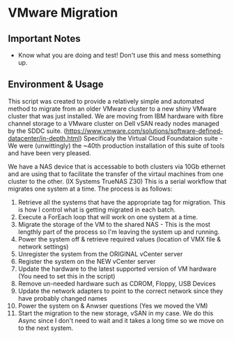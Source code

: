 # VMware Migration

## Important Notes
- Know what you are doing and test! Don't use this and mess something up. 

## Environment & Usage
This script was created to provide a relatively simple and automated method to migrate from an older VMware cluster to a new shiny VMware cluster that was just installed. We are moving from IBM hardware with fibre channel storage to a VMware cluster on Dell vSAN ready nodes managed by the SDDC suite. (https://www.vmware.com/solutions/software-defined-datacenter/in-depth.html) Specificaly the Virtual Cloud Foundataion suite - We were (unwittingly) the ~40th production installation of this suite of tools and have been very pleased. 

We have a NAS device that is accessable to both clusters via 10Gb ethernet and are using that to facilitate the transfer of the virtaul machines from one cluster to the other. (IX Systems TrueNAS Z30) This is a serial workflow that migrates one system at a time. The process is as follows:
1. Retrieve all the systems that have the appropriate tag for migration. This is how I control what is getting migrated in each batch.
2. Execute a ForEach loop that will work on one system at a time.
3. Migrate the storage of the VM to the shared NAS - This is the most lengthly part of the process so I'm leaving the system up and running. 
4. Power the system off & retrieve required values (location of VMX file & network settings)
5. Unregister the system from the ORIGINAL vCenter server
6. Register the system on the NEW vCenter server
7. Update the hardware to the latest supported version of VM hardware (You need to set this in the script)
8. Remove un-needed hardware such as CDROM, Floppy, USB Devices
9. Update the network adapters to point to the correct network since they have probably changed names
10. Power the system on & Anwser questions (Yes we moved the VM)
11. Start the migration to the new storage, vSAN in my case. We do this Async since I don't need to wait and it takes a long time so we move on to the next system. 
